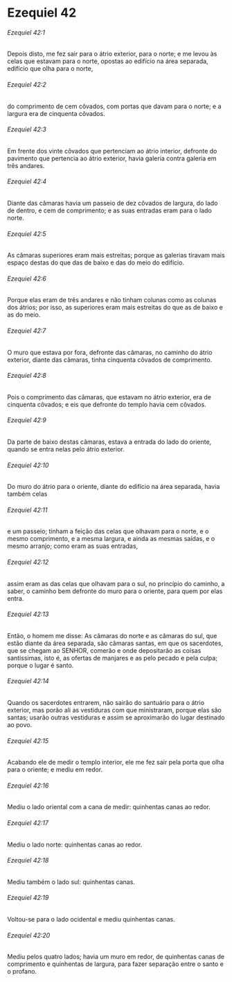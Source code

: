 # Ezequiel 42

###### Ezequiel 42:1

Depois disto, me fez sair para o átrio exterior, para o norte; e me levou às celas que estavam para o norte, opostas ao edifício na área separada, edifício que olha para o norte,

###### Ezequiel 42:2

do comprimento de cem côvados, com portas que davam para o norte; e a largura era de cinquenta côvados.

###### Ezequiel 42:3

Em frente dos vinte côvados que pertenciam ao átrio interior, defronte do pavimento que pertencia ao átrio exterior, havia galeria contra galeria em três andares.

###### Ezequiel 42:4

Diante das câmaras havia um passeio de dez côvados de largura, do lado de dentro, e cem de comprimento; e as suas entradas eram para o lado norte.

###### Ezequiel 42:5

As câmaras superiores eram mais estreitas; porque as galerias tiravam mais espaço destas do que das de baixo e das do meio do edifício.

###### Ezequiel 42:6

Porque elas eram de três andares e não tinham colunas como as colunas dos átrios; por isso, as superiores eram mais estreitas do que as de baixo e as do meio.

###### Ezequiel 42:7

O muro que estava por fora, defronte das câmaras, no caminho do átrio exterior, diante das câmaras, tinha cinquenta côvados de comprimento.

###### Ezequiel 42:8

Pois o comprimento das câmaras, que estavam no átrio exterior, era de cinquenta côvados; e eis que defronte do templo havia cem côvados.

###### Ezequiel 42:9

Da parte de baixo destas câmaras, estava a entrada do lado do oriente, quando se entra nelas pelo átrio exterior.

###### Ezequiel 42:10

Do muro do átrio para o oriente, diante do edifício na área separada, havia também celas

###### Ezequiel 42:11

e um passeio; tinham a feição das celas que olhavam para o norte, e o mesmo comprimento, e a mesma largura, e ainda as mesmas saídas, e o mesmo arranjo; como eram as suas entradas,

###### Ezequiel 42:12

assim eram as das celas que olhavam para o sul, no princípio do caminho, a saber, o caminho bem defronte do muro para o oriente, para quem por elas entra.

###### Ezequiel 42:13

Então, o homem me disse: As câmaras do norte e as câmaras do sul, que estão diante da área separada, são câmaras santas, em que os sacerdotes, que se chegam ao SENHOR, comerão e onde depositarão as coisas santíssimas, isto é, as ofertas de manjares e as pelo pecado e pela culpa; porque o lugar é santo.

###### Ezequiel 42:14

Quando os sacerdotes entrarem, não sairão do santuário para o átrio exterior, mas porão ali as vestiduras com que ministraram, porque elas são santas; usarão outras vestiduras e assim se aproximarão do lugar destinado ao povo.

###### Ezequiel 42:15

Acabando ele de medir o templo interior, ele me fez sair pela porta que olha para o oriente; e mediu em redor.

###### Ezequiel 42:16

Mediu o lado oriental com a cana de medir: quinhentas canas ao redor.

###### Ezequiel 42:17

Mediu o lado norte: quinhentas canas ao redor.

###### Ezequiel 42:18

Mediu também o lado sul: quinhentas canas.

###### Ezequiel 42:19

Voltou-se para o lado ocidental e mediu quinhentas canas.

###### Ezequiel 42:20

Mediu pelos quatro lados; havia um muro em redor, de quinhentas canas de comprimento e quinhentas de largura, para fazer separação entre o santo e o profano.

